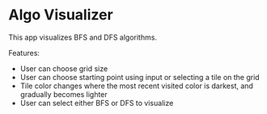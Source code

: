 # Algo Visualizer

This app visualizes BFS and DFS algorithms.

Features:
- User can choose grid size
- User can choose starting point using input or selecting a tile on the grid
- Tile color changes where the most recent visited color is darkest, and gradually becomes lighter
- User can select either BFS or DFS to visualize
